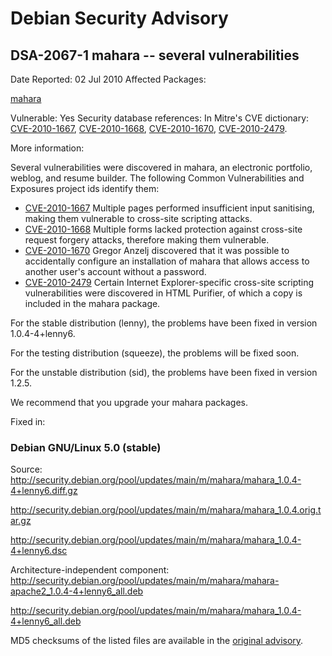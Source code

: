 
Debian Security Advisory
========================


DSA-2067-1 mahara -- several vulnerabilities
--------------------------------------------



Date Reported:
02 Jul 2010
Affected Packages:

[mahara](https://packages.debian.org/src:mahara)

Vulnerable:
Yes
Security database references:
In Mitre's CVE dictionary: [CVE-2010-1667](https://security-tracker.debian.org/tracker/CVE-2010-1667), [CVE-2010-1668](https://security-tracker.debian.org/tracker/CVE-2010-1668), [CVE-2010-1670](https://security-tracker.debian.org/tracker/CVE-2010-1670), [CVE-2010-2479](https://security-tracker.debian.org/tracker/CVE-2010-2479).  

More information:

Several vulnerabilities were discovered in mahara, an electronic portfolio,
weblog, and resume builder. The following Common Vulnerabilities and
Exposures project ids identify them:


* [CVE-2010-1667](https://security-tracker.debian.org/tracker/CVE-2010-1667)
Multiple pages performed insufficient input sanitising, making them
 vulnerable to cross-site scripting attacks.
* [CVE-2010-1668](https://security-tracker.debian.org/tracker/CVE-2010-1668)
Multiple forms lacked protection against cross-site request forgery
 attacks, therefore making them vulnerable.
* [CVE-2010-1670](https://security-tracker.debian.org/tracker/CVE-2010-1670)
Gregor Anzelj discovered that it was possible to accidentally
 configure an installation of mahara that allows access to another
 user's account without a password.
* [CVE-2010-2479](https://security-tracker.debian.org/tracker/CVE-2010-2479)
Certain Internet Explorer-specific cross-site scripting
 vulnerabilities were discovered in HTML Purifier, of which a copy
 is included in the mahara package.


For the stable distribution (lenny), the problems have been fixed in
version 1.0.4-4+lenny6.


For the testing distribution (squeeze), the problems will be fixed soon.


For the unstable distribution (sid), the problems have been fixed in
version 1.2.5.


We recommend that you upgrade your mahara packages.



Fixed in:

### Debian GNU/Linux 5.0 (stable)



Source:
 <http://security.debian.org/pool/updates/main/m/mahara/mahara_1.0.4-4+lenny6.diff.gz>  

<http://security.debian.org/pool/updates/main/m/mahara/mahara_1.0.4.orig.tar.gz>  

<http://security.debian.org/pool/updates/main/m/mahara/mahara_1.0.4-4+lenny6.dsc>  

Architecture-independent component:
 <http://security.debian.org/pool/updates/main/m/mahara/mahara-apache2_1.0.4-4+lenny6_all.deb>  

<http://security.debian.org/pool/updates/main/m/mahara/mahara_1.0.4-4+lenny6_all.deb>  


MD5 checksums of the listed files are available in the [original advisory](https://lists.debian.org/debian-security-announce/2010/msg00111.html).





